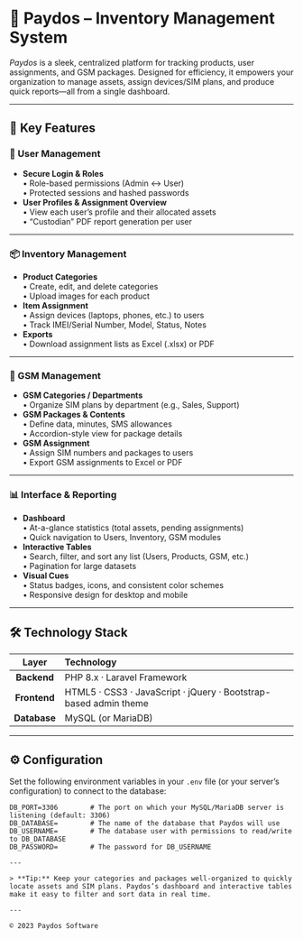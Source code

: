# 🚀 Paydos – Inventory Management System

*Paydos* is a sleek, centralized platform for tracking products, user assignments, and GSM packages. Designed for efficiency, it empowers your organization to manage assets, assign devices/SIM plans, and produce quick reports—all from a single dashboard.

---

## 🔑 Key Features

### 👥 User Management
- **Secure Login & Roles**  
  • Role-based permissions (Admin ↔ User)  
  • Protected sessions and hashed passwords  
- **User Profiles & Assignment Overview**  
  • View each user’s profile and their allocated assets  
  • “Custodian” PDF report generation per user  

---

### 📦 Inventory Management
- **Product Categories**  
  • Create, edit, and delete categories  
  • Upload images for each product  
- **Item Assignment**  
  • Assign devices (laptops, phones, etc.) to users  
  • Track IMEI/Serial Number, Model, Status, Notes  
- **Exports**  
  • Download assignment lists as Excel (.xlsx) or PDF

---

### 📶 GSM Management
- **GSM Categories / Departments**  
  • Organize SIM plans by department (e.g., Sales, Support)  
- **GSM Packages & Contents**  
  • Define data, minutes, SMS allowances  
  • Accordion-style view for package details  
- **GSM Assignment**  
  • Assign SIM numbers and packages to users  
  • Export GSM assignments to Excel or PDF

---

### 📊 Interface & Reporting
- **Dashboard**  
  • At-a-glance statistics (total assets, pending assignments)  
  • Quick navigation to Users, Inventory, GSM modules  
- **Interactive Tables**  
  • Search, filter, and sort any list (Users, Products, GSM, etc.)  
  • Pagination for large datasets  
- **Visual Cues**  
  • Status badges, icons, and consistent color schemes  
  • Responsive design for desktop and mobile  

---

## 🛠️ Technology Stack

| Layer      | Technology                                                                 |
|:----------:|:---------------------------------------------------------------------------|
| **Backend**  | PHP 8.x · Laravel Framework                                                 |
| **Frontend** | HTML5 · CSS3 · JavaScript · jQuery · Bootstrap-based admin theme             |
| **Database** | MySQL (or MariaDB)                                                         |

---

## ⚙️ Configuration

Set the following environment variables in your `.env` file (or your server’s configuration) to connect to the database:

```dotenv
DB_PORT=3306        # The port on which your MySQL/MariaDB server is listening (default: 3306)
DB_DATABASE=        # The name of the database that Paydos will use
DB_USERNAME=        # The database user with permissions to read/write to DB_DATABASE
DB_PASSWORD=        # The password for DB_USERNAME

---

> **Tip:** Keep your categories and packages well-organized to quickly locate assets and SIM plans. Paydos’s dashboard and interactive tables make it easy to filter and sort data in real time.

---

© 2023 Paydos Software  

